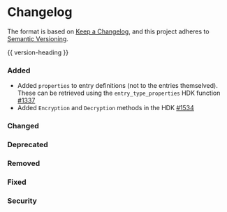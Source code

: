 # Changelog
The format is based on [Keep a Changelog](https://keepachangelog.com/en/1.0.0/),
and this project adheres to [Semantic Versioning](https://semver.org/spec/v2.0.0.html).

{{ version-heading }}

### Added
- Added `properties` to entry definitions (not to the entries themselved). These can be retrieved using the `entry_type_properties` HDK function [#1337](https://github.com/holochain/holochain-rust/pull/1337)
- Added `Encryption` and `Decryption` methods in the HDK [#1534](https://github.com/holochain/holochain-rust/pull/1534)

### Changed

### Deprecated

### Removed

### Fixed

### Security

